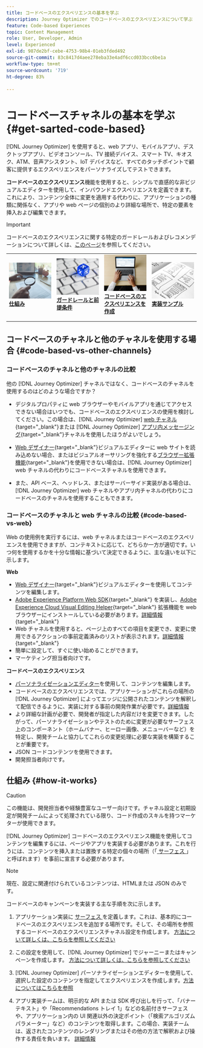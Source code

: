 ```yaml
---
title: コードベースのエクスペリエンスの基本を学ぶ
description: Journey Optimizer でのコードベースのエクスペリエンスについて学ぶ
feature: Code-based Experiences
topic: Content Management
role: User, Developer, Admin
level: Experienced
exl-id: 987de2bf-cebe-4753-98b4-01eb3fded492
source-git-commit: 83c8417d4aee278eba33e4adf6ccd033bcc6be1a
workflow-type: tm+mt
source-wordcount: '719'
ht-degree: 83%

---
```


# コードベースチャネルの基本を学ぶ {#get-sarted-code-based}

[!DNL Journey Optimizer] を使用すると、web アプリ、モバイルアプリ、デスクトップアプリ、ビデオコンソール、TV 接続デバイス、スマート TV、キオスク、ATM、音声アシスタント、IoT デバイスなど、すべてのタッチポイントで顧客に提供するエクスペリエンスをパーソナライズしてテストできます。

**コードベースのエクスペリエンス**&#x200B;機能を使用すると、シンプルで直感的な非ビジュアルエディターを使用して、インバウンドエクスペリエンスを定義できます。これにより、コンテンツ全体に変更を適用する代わりに、アプリケーションの種類に関係なく、アプリや web ページの個別のより詳細な場所で、特定の要素を挿入および編集できます。

<!--[!DNL Journey Optimizer] allows you to compose and deliver content on any inbound device in a developer-focused workflow. You can leverage all the personalization capabilities, and preview what will be published. The content can be static (images, text, JSON, HTML) or dynamic (offers, decisions, recommendations). You can also insert custom content actions in your omni-channel journeys.-->

>[!IMPORTANT]
>
>コードベースのエクスペリエンスに関する特定のガードレールおよびレコメンデーションについて詳しくは、[このページ](code-based-prerequisites.md)を参照してください。


<!--Discover the detailed steps to create a code-based campaign in this video.-->

<table style="table-layout:fixed"><tr style="border: 0;">
<td>
<a href="#how-it-works">
<img alt="リード" src="../assets/do-not-localize/privacy-audit.jpeg">
</a>
<div><a href="#how-it-works"><strong>仕組み</strong>
</div>
<p>
</td>
<td>
<a href="code-based-prerequisites.md">
<img alt="検証" src="../assets/do-not-localize/web-prerequisites.jpg">
</a>
<div>
<a href="code-based-prerequisites.md"><strong>ガードレールと前提条件</strong></a>
</div>
<p>
</td>
<td>
<a href="create-code-based.md#create-code-based-campaign">
<img alt="低頻度" src="../assets/do-not-localize/web-create.jpg">
</a>
<div>
<a href="create-code-based.md#create-code-based-campaign"><strong>コードベースのエクスペリエンスを作成</strong></a>
</div>
<p></td>
<td>
<a href="code-based-implementation-samples.md">
<img alt="検証" src="../assets/do-not-localize/web-design.jpg">
</a>
<div>
<a href="code-based-implementation-samples.md"><strong>実装サンプル</strong></a>
</div>
<p>
</td>
</tr></table>

<!--[Learn how to create a code-based campaign in this video](#video)-->

## コードベースのチャネルと他のチャネルを使用する場合 {#code-based-vs-other-channels}

### コードベースのチャネルと他のチャネルの比較

他の [!DNL Journey Optimizer] チャネルではなく、コードベースのチャネルを使用するのはどのような場合ですか？

* デジタルプロパティに web ブラウザーやモバイルアプリを通じてアクセスできない場合はいつでも、コードベースのエクスペリエンスの使用を検討してください。この場合は、[!DNL Journey Optimizer] [web チャネル](../web/get-started-web.md){target="_blank"}または [!DNL Journey Optimizer] [アプリ内メッセージング](../in-app/get-started-in-app.md){target="_blank"}チャネルを使用したほうがよいでしょう。

* [Web デザイナー](../web/edit-web-content.md#work-with-web-designer){target="_blank"}ビジュアルエディターに web サイトを読み込めない場合、またはビジュアルオーサリングを強化する[ブラウザー拡張機能](../web/web-prerequisites.md#visual-authoring-prerequisites){target="_blank"}を使用できない場合は、[!DNL Journey Optimizer] web チャネルの代わりにコードベースチャネルを使用できます。

* また、API ベース、ヘッドレス、またはサーバーサイド実装がある場合は、[!DNL Journey Optimizer] web チャネルやアプリ内チャネルの代わりにコードベースのチャネルを使用することもできます。

### コードベースのチャネルと web チャネルの比較 {#code-based-vs-web}

Web の使用例を実行するには、web チャネルまたはコードベースのエクスペリエンスを使用できますが、コンテキストに応じて、どちらか一方が適切です。いつ何を使用するかを十分な情報に基づいて決定できるように、主な違いを以下に示します。

**Web**

* [Web デザイナー](../web/edit-web-content.md#work-with-web-designer){target="_blank"}ビジュアルエディターを使用してコンテンツを編集します。
* [Adobe Experience Platform Web SDK](https://experienceleague.adobe.com/docs/platform-learn/implement-web-sdk/overview.html?lang=ja){target="_blank"} を実装し、[Adobe Experience Cloud Visual Editing Helper](https://chrome.google.com/webstore/detail/adobe-experience-cloud-vi/kgmjjkfjacffaebgpkpcllakjifppnca){target="_blank"} 拡張機能を web ブラウザーにインストールしている必要があります。[詳細情報](../web/web-prerequisites.md){target="_blank"}
* Web チャネルを使用すると、ページ上のすべての項目を変更でき、変更に使用できるアクションの事前定義済みのリストが表示されます。[詳細情報](../web/edit-web-content.md#work-with-web-designer){target="_blank"}
* 簡単に設定して、すぐに使い始めることができます。
* マーケティング担当者向けです。

**コードベースのエクスペリエンス**

* [パーソナライゼーションエディター](create-code-based.md#edit-code)を使用して、コンテンツを編集します。
* コードベースのエクスペリエンスでは、アプリケーションがこれらの場所の [!DNL Journey Optimizer] によってエッジに公開されたコンテンツを解釈して配信できるように、実装に対する事前の開発作業が必要です。[詳細情報](code-based-configuration.md#surface-definition)
* より詳細な計画が必要で、開発者が指定した内容だけを変更できます。したがって、パーソナライゼーションやテストのために変更が必要なサーフェス上のコンポーネント（ホームバナー、ヒーロー画像、メニューバーなど）を特定し、開発チームと協力してこれらの変更処理に必要な実装を構築することが重要です。
* JSON コードコンテンツを使用できます。
* 開発担当者向けです。

## 仕組み {#how-it-works}

>[!CAUTION]
>
>この機能は、開発担当者や経験豊富なユーザー向けです。チャネル設定と初期設定が開発チームによって処理されている限り、コード作成のスキルを持つマーケターが使用できます。

[!DNL Journey Optimizer] コードベースのエクスペリエンス機能を使用してコンテンツを編集するには、ページやアプリを実装する必要があります。これを行うには、コンテンツを挿入または置換する特定の個々の場所（「[ サーフェス ](code-based-configuration.md#surface-definition)」と呼ばれます）を事前に宣言する必要があります。

>[!NOTE]
>
>現在、設定に関連付けられているコンテンツは、HTMLまたは JSON のみです。

コードベースのキャンペーンを実装する主な手順を次に示します。

1. アプリケーション実装に [ サーフェス ](code-based-configuration.md#surface-definition) を定義します。これは、基本的にコードベースのエクスペリエンスを追加する場所です。そして、その場所を参照するコードベースのエクスペリエンスチャネル設定を作成します。 [方法について詳しくは、こちらを参照してください](code-based-configuration.md#create-code-based-configuration)

1. この設定を使用して、[!DNL Journey Optimizer] でジャーニーまたはキャンペーンを作成します。 [方法について詳しくは、こちらを参照してください](create-code-based.md#create-code-based-campaign)

1. [!DNL Journey Optimizer] パーソナライゼーションエディターを使用して、選択した設定のコンテンツを指定してエクスペリエンスを作成します。[方法についてはこちらを参照](create-code-based.md#edit-code)

1. アプリ実装チームは、明示的な API または SDK 呼び出しを行って、「バナーテキスト」や「Recommendations トレイ 1」などの名前付きサーフェスや、アプリケーション内の UI 関連以外の決定ポイント（「検索アルゴリズムパラメーター」など）のコンテンツを取得します。この場合、実装チームは、返されたコンテンツのレンダリングまたはその他の方法で解釈および操作する責任を負います。 [詳細情報](code-based-implementation-samples.md)

